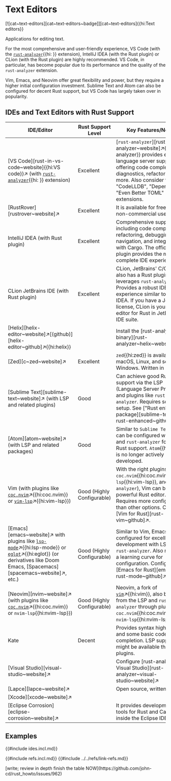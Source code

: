 # Text Editors

[![cat~text-editors][cat~text-editors~badge]][cat~text-editors]{{hi:Text editors}}

Applications for editing text.

For the most comprehensive and user-friendly experience, VS Code (with the [`rust-analyzer`]( ){{hi: }} extension), IntelliJ IDEA (with the Rust plugin) or CLion (with the Rust plugin) are highly recommended. VS Code, in particular, has become popular due to its performance and the quality of the `rust-analyzer` extension.

Vim, Emacs, and Neovim offer great flexibility and power, but they require a higher initial configuration investment. Sublime Text and Atom can also be configured for decent Rust support, but VS Code has largely taken over in popularity.

## IDEs and Text Editors with Rust Support

| IDE/Editor | Rust Support Level | Key Features/Notes |
|---|---|---|
| [VS Code][rust-in-vs-code~website]{{hi:VS code}}↗ (with [`rust-analyzer`]( ){{hi: }} extension) | Excellent | [`rust-analyzer`][rust-analyzer~website]↗{{hi:rust-analyzer}} provides excellent language server support, offering code completion, diagnostics, refactoring, and more. Also consider the "CodeLLDB", "Dependi" and "Even Better TOML" extensions. |
| [RustRover][rustrover~website]↗ | Excellent | It is available for free for non-commercial use. |
| IntelliJ IDEA (with Rust plugin) | Excellent | Comprehensive support including code completion, refactoring, debugging, navigation, and integration with Cargo. The official Rust plugin provides the most complete IDE experience. |
| CLion JetBrains IDE (with Rust plugin) | Excellent | CLion, JetBrains' C/C++ IDE, also has a Rust plugin that leverages `rust-analyzer`. Provides a robust IDE experience similar to IntelliJ IDEA.  If you have a JetBrains license, CLion is your go-to editor for Rust in JetBrains' IDE suite. |
| [Helix][helix-editor~website]↗[(github)][helix-editor~github]↗{{hi:helix}} | | Install the [rust-analyzer binary][rust-analyzer~helix~website]↗ |
| [Zed][c~zed~website]↗ | Excellent | `zed`{{hi:zed}} is available for macOS, Linux, and soon for Windows. Written in Rust. |
| [Sublime Text][sublime-text~website]↗ (with LSP and related plugins) | Good | Can achieve good Rust support via the LSP (Language Server Protocol) and plugins like `rust-analyzer`. Requires some setup. See ["Rust enhanced" package][sublime-text-rust-enhanced~github]↗. |
| [Atom][atom~website]↗ (with LSP and related packages) | Good | Similar to `Sublime Text`, Atom can be configured with LSP and `rust-analyzer` for decent Rust support. `Atom`{{hi:Atom}} is no longer actively developed. |
| Vim (with plugins like [`coc.nvim`](https://github.com/neoclide/coc.nvim)↗{{hi:coc.nvim}} or [`vim-lsp`](https://github.com/prabirshrestha/vim-lsp)↗{{hi:vim-lsp}}) | Good (Highly Configurable) | With the right plugins (e.g., `coc.nvim`{{hi:coc.nvim}}, `vim-lsp`{{hi:vim-lsp}}, and `rust-analyzer`), Vim can be a very powerful Rust editor. Requires more configuration than other options. Configure [Vim for Rust][rust-vim~github]↗. |
| [Emacs][emacs~website]↗ with plugins like [`lsp-mode`](https://emacs-lsp.github.io/lsp-mode)↗{{hi:lsp-mode}} or [`eglot`](https://github.com/joaotavora/eglot)↗{{hi:eglot}} (or derivatives like Doom Emacs, [Spacemacs][spacemacs~website]↗, etc.) | Good (Highly Configurable) | Similar to Vim, Emacs can be configured for excellent Rust development with LSP and `rust-analyzer`. Also requires a learning curve for configuration. Configure [Emacs for Rust][emacs-rust-mode~github]↗. |
| [Neovim][nvim~website]↗ (with plugins like [`coc.nvim`](https://github.com/neoclide/coc.nvim)↗{{hi:coc.nvim}} or `nvim-lsp`{{hi:nvim-lsp}}) | Good (Highly Configurable) | Neovim, a fork of [`vim`](https://www.vim.org/)↗{{hi:vim}}, also benefits from the LSP and `rust-analyzer` through plugins like `coc.nvim`{{hi:coc.nvim}} or `nvim-lsp`{{hi:nvim-lsp}}. |
| Kate | Decent | Provides syntax highlighting and some basic code completion. LSP support might be available through plugins. |
| [Visual Studio][visual-studio~website]↗ | | Configure [rust-analyzer for Visual Studio][rust-analyzer~visual-studio~website]↗ |
| [Lapce][lapce~website]↗ | | Open source, written in Rust |
| [Xcode][xcode~website]↗ | | |
| [Eclipse Corrosion][eclipse-corrosion~website]↗ | | It provides development tools for Rust and Cargo inside the Eclipse IDE |

## Examples

{{#include ides.incl.md}}

{{#include refs.incl.md}}
{{#include ../../refs/link-refs.md}}

<div class="hidden">
[write; review in depth finish the table NOW](https://github.com/john-cd/rust_howto/issues/962)
</div>
